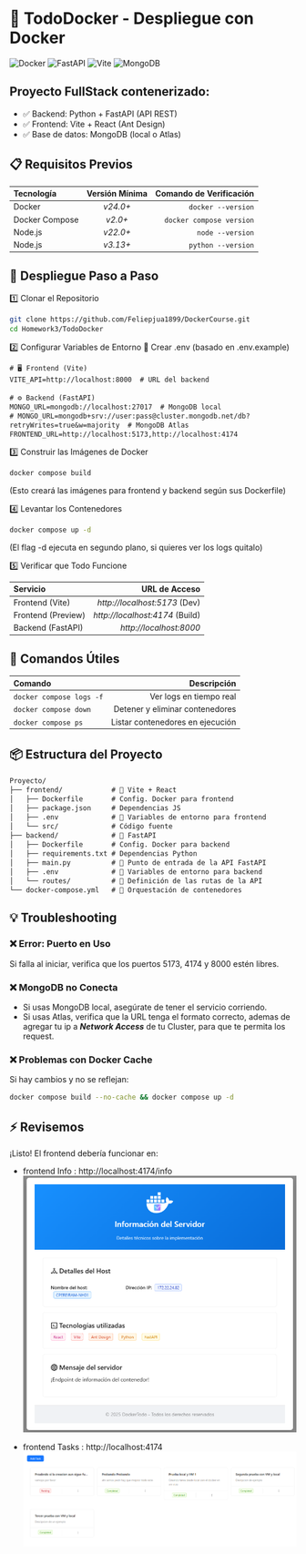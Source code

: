 # 🐳 TodoDocker - Despliegue con Docker
![Docker](https://img.shields.io/badge/Docker-2496ED?style=for-the-badge&logo=docker&logoColor=white)
![FastAPI](https://img.shields.io/badge/FastAPI-009688?style=for-the-badge&logo=fastapi&logoColor=white)
![Vite](https://img.shields.io/badge/Vite-646CFF?style=for-the-badge&logo=vite&logoColor=white)
![MongoDB](https://img.shields.io/badge/MongoDB-47A248?style=for-the-badge&logo=mongodb&logoColor=white)

## Proyecto FullStack contenerizado:
- ✅ Backend: Python + FastAPI (API REST)
- ✅ Frontend: Vite + React (Ant Design)
- ✅ Base de datos: MongoDB (local o Atlas)

## 📋 Requisitos Previos

| Tecnología |  Versión Mínima  | Comando de Verificación |
|:-----|:--------:|------:|
| Docker   | _v24.0+_ | `docker --version` |
| Docker Compose   |  _v2.0+_  |  `docker compose version`  |
| Node.js   | _v22.0+_ |    `node --version` |
| Node.js   | _v3.13+_ |    `python --version` |



## 🚀 Despliegue Paso a Paso
1️⃣ Clonar el Repositorio

```bash
git clone https://github.com/Feliepjua1899/DockerCourse.git
cd Homework3/TodoDocker
```

2️⃣ Configurar Variables de Entorno
📂 Crear .env (basado en .env.example)
```env
# 🖥️ Frontend (Vite)
VITE_API=http://localhost:8000  # URL del backend

# ⚙️ Backend (FastAPI)
MONGO_URL=mongodb://localhost:27017  # MongoDB local
# MONGO_URL=mongodb+srv://user:pass@cluster.mongodb.net/db?retryWrites=true&w=majority  # MongoDB Atlas
FRONTEND_URL=http://localhost:5173,http://localhost:4174
```
3️⃣ Construir las Imágenes de Docker
```bash
docker compose build
```
(Esto creará las imágenes para frontend y backend según sus Dockerfile)

4️⃣ Levantar los Contenedores
```bash
docker compose up -d
```
(El flag -d ejecuta en segundo plano, si quieres ver los logs quitalo)

5️⃣ Verificar que Todo Funcione

| Servicio | URL de Acceso |
|:-----|------:|
| Frontend (Vite)   | _http://localhost:5173_ (Dev) |
| Frontend (Preview)   |  _http://localhost:4174_ (Build) |
| Backend (FastAPI)  | _http://localhost:8000_ |


## 🔧 Comandos Útiles

| Comando | Descripción |
|:-----|------:|
| `docker compose logs -f`   | Ver logs en tiempo real |
| `docker compose down`   |  Detener y eliminar contenedores |
| `docker compose ps`  | Listar contenedores en ejecución |


## 📦 Estructura del Proyecto
```
Proyecto/
├── frontend/            # 🎨 Vite + React
│   ├── Dockerfile       # Config. Docker para frontend
│   ├── package.json     # Dependencias JS
│   ├── .env             # 🔐 Variables de entorno para frontend
│   └── src/             # Código fuente
├── backend/             # 🐍 FastAPI
│   ├── Dockerfile       # Config. Docker para backend
│   ├── requirements.txt # Dependencias Python
│   ├── main.py          # 🚀 Punto de entrada de la API FastAPI
│   ├── .env             # 🔐 Variables de entorno para backend
│   └── routes/          # 🔄 Definición de las rutas de la API
└── docker-compose.yml   # 🐳 Orquestación de contenedores
```
## 💡 Troubleshooting
### ❌ Error: Puerto en Uso
Si falla al iniciar, verifica que los puertos 5173, 4174 y 8000 estén libres.

### ❌ MongoDB no Conecta
- Si usas MongoDB local, asegúrate de tener el servicio corriendo.
- Si usas Atlas, verifica que la URL tenga el formato correcto, ademas de agregar tu ip a **_Network Access_** de tu Cluster, para que te permita los request.

### ❌ Problemas con Docker Cache
Si hay cambios y no se reflejan:

```bash
docker compose build --no-cache && docker compose up -d
```
## ⚡ Revisemos
¡Listo! El frontend debería funcionar en:
- frontend Info : http://localhost:4174/info
![Info](image.png)

- frontend Tasks : http://localhost:4174
![Tasks](image-1.png)